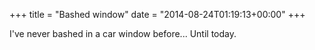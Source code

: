 +++
title = "Bashed window"
date = "2014-08-24T01:19:13+00:00"
+++

I've never bashed in a car window before... Until today.
			